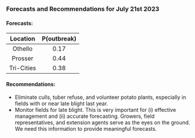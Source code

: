 ###  Forecasts and Recommendations for July 21st 2023
#### Forecasts:

| Location | P(outbreak) |
| :---: | :---: |
| Othello | 0.17 |
| Prosser | 0.44 |
| Tri-Cities | 0.38 |

#### Recommendations:

* Eliminate culls, tuber refuse, and volunteer potato plants, especially in fields with or near late blight last year.
* Monitor fields for late blight. This is very important for (i) effective management and (ii) accurate forecasting. Growers, field representatives, and extension agents serve as the eyes on the ground. We need this information to provide meaningful forecasts.
